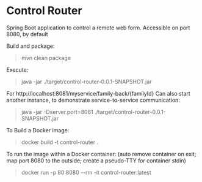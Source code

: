 # Control Router
Spring Boot application to control a remote web form. Accessible on port 8080, by default

Build and package:
> mvn clean package

Execute:
> java -jar ./target/control-router-0.0.1-SNAPSHOT.jar


For http://localhost:8081/myservice/family-back/{familyId}
Can also start another instance, to demonstrate service-to-service communication:

> java -jar -Dserver.port=8081 ./target/control-router-0.0.1-SNAPSHOT.jar



To Build a Docker image:
> docker build -t control-router .

To run the image within a Docker container: (auto remove container on exit; map port 8080 to the outside; create a pseudo-TTY for container stdin)
> docker run -p 80:8080 --rm -it control-router:latest

